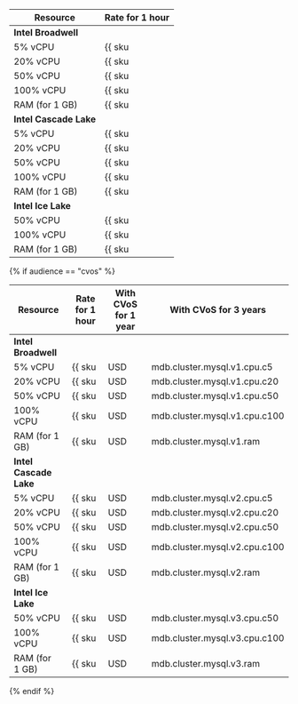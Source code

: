 | Resource       | Rate for 1 hour                                    |
|----------------|----------------------------------------------------|
| **Intel Broadwell** |
| 5% vCPU        | {{ sku|USD|mdb.cluster.mysql.v1.cpu.c5|string }}   |
| 20% vCPU       | {{ sku|USD|mdb.cluster.mysql.v1.cpu.c20|string }}  |
| 50% vCPU       | {{ sku|USD|mdb.cluster.mysql.v1.cpu.c50|string }}  |
| 100% vCPU      | {{ sku|USD|mdb.cluster.mysql.v1.cpu.c100|string }} |
| RAM (for 1 GB) | {{ sku|USD|mdb.cluster.mysql.v1.ram|string }}      |
| **Intel Cascade Lake** |
| 5% vCPU        | {{ sku|USD|mdb.cluster.mysql.v2.cpu.c5|string }}   |
| 20% vCPU       | {{ sku|USD|mdb.cluster.mysql.v2.cpu.c20|string }}  |
| 50% vCPU       | {{ sku|USD|mdb.cluster.mysql.v2.cpu.c50|string }}  |
| 100% vCPU      | {{ sku|USD|mdb.cluster.mysql.v2.cpu.c100|string }} |
| RAM (for 1 GB) | {{ sku|USD|mdb.cluster.mysql.v2.ram|string }}      |
| **Intel Ice Lake** |
| 50% vCPU       | {{ sku|USD|mdb.cluster.mysql.v3.cpu.c50|string }}  |
| 100% vCPU      | {{ sku|USD|mdb.cluster.mysql.v3.cpu.c100|string }} |
| RAM (for 1 GB) | {{ sku|USD|mdb.cluster.mysql.v3.ram|string }}      |

{% if audience == "cvos" %}

| Resource       | Rate for 1 hour                                    | With CVoS for 1 year                                                                                                                              | With CVoS for 3 years |
|----------------|----------------------------------------------------|---------------------------------------------------------------------------------------------------------------------------------------------------|-----------------------|
| **Intel Broadwell** |
| 5% vCPU        | {{ sku|USD|mdb.cluster.mysql.v1.cpu.c5|string }}   | −                                                                                                                                                 | − |
| 20% vCPU       | {{ sku|USD|mdb.cluster.mysql.v1.cpu.c20|string }}  | −                                                                                                                                                 | − |
| 50% vCPU       | {{ sku|USD|mdb.cluster.mysql.v1.cpu.c50|string }}  | −                                                                                                                                                 | − |
| 100% vCPU      | {{ sku|USD|mdb.cluster.mysql.v1.cpu.c100|string }} | −                                                                                                                                                 | − |
| RAM (for 1 GB) | {{ sku|USD|mdb.cluster.mysql.v1.ram|string }}      | −                                                                                                                                                 | − |
| **Intel Cascade Lake** |
| 5% vCPU        | {{ sku|USD|mdb.cluster.mysql.v2.cpu.c5|string }}   | −                                                                                                                                                 | − |
| 20% vCPU       | {{ sku|USD|mdb.cluster.mysql.v2.cpu.c20|string }}  | −                                                                                                                                                 | − |
| 50% vCPU       | {{ sku|USD|mdb.cluster.mysql.v2.cpu.c50|string }}  | −                                                                                                                                                 | − |
| 100% vCPU      | {{ sku|USD|mdb.cluster.mysql.v2.cpu.c100|string }} | {{ sku|USD|v1.commitment.y1.mdb.mysql.cpu.c100.v2|string }} ({{ sku|USD|v1.commitment.y1.mdb.mysql.cpu.c100.v2|cud.y1|discount|percent|string }}) | {{ sku|USD|v1.commitment.y3.mdb.mysql.cpu.c100.v2|string }} ({{ sku|USD|v1.commitment.y3.mdb.mysql.cpu.c100.v2|cud.y3|discount|percent|string }}) |
| RAM (for 1 GB) | {{ sku|USD|mdb.cluster.mysql.v2.ram|string }}      | {{ sku|USD|v1.commitment.y1.mdb.mysql.ram.v2|string }} ({{ sku|USD|v1.commitment.y1.mdb.mysql.ram.v2|cud.y1|discount|percent|string }})           | {{ sku|USD|v1.commitment.y3.mdb.mysql.ram.v2|string }} ({{ sku|USD|v1.commitment.y3.mdb.mysql.ram.v2|cud.y3|discount|percent|string }}) |
| **Intel Ice Lake** |
| 50% vCPU       | {{ sku|USD|mdb.cluster.mysql.v3.cpu.c50|string }}  | —                                                                                                                                                 | —                |
| 100% vCPU      | {{ sku|USD|mdb.cluster.mysql.v3.cpu.c100|string }} | {{ sku|USD|v1.commitment.y1.mdb.mysql.cpu.c100.v3|string }} (-31%)                                                                                | {{ sku|USD|v1.commitment.y3.mdb.mysql.cpu.c100.v3|string }} ({{ sku|USD|v1.commitment.y3.mdb.mysql.cpu.c100.v3|cud.y3|discount|percent|string }}) |
| RAM (for 1 GB) | {{ sku|USD|mdb.cluster.mysql.v3.ram|string }}      | {{ sku|USD|v1.commitment.y1.mdb.mysql.ram.v3|string }} ({{ sku|USD|v1.commitment.y1.mdb.mysql.ram.v3|cud.y1|discount|percent|string }})           | {{ sku|USD|v1.commitment.y3.mdb.mysql.ram.v3|string }} ({{ sku|USD|v1.commitment.y3.mdb.mysql.ram.v3|cud.y3|discount|percent|string }}) |

{% endif %}

